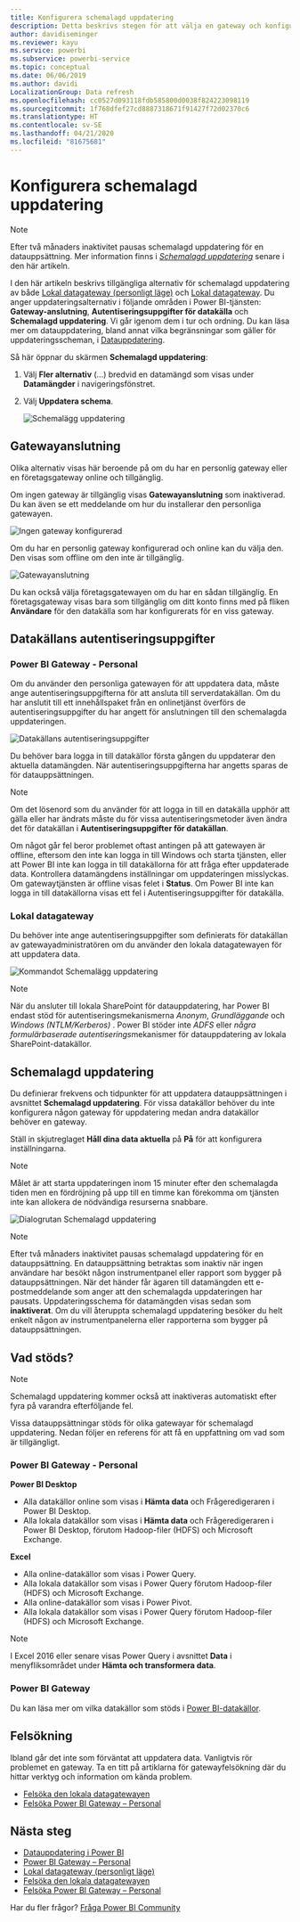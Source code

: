 ```yaml
---
title: Konfigurera schemalagd uppdatering
description: Detta beskrivs stegen för att välja en gateway och konfigurera schemalagd uppdatering.
author: davidiseminger
ms.reviewer: kayu
ms.service: powerbi
ms.subservice: powerbi-service
ms.topic: conceptual
ms.date: 06/06/2019
ms.author: davidi
LocalizationGroup: Data refresh
ms.openlocfilehash: cc0527d093118fdb585800d0038f824223098119
ms.sourcegitcommit: 1f768dfef27cd8887318671f91427f72d02370c6
ms.translationtype: HT
ms.contentlocale: sv-SE
ms.lasthandoff: 04/21/2020
ms.locfileid: "81675681"
---
```

# <a name="configure-scheduled-refresh"></a>Konfigurera schemalagd uppdatering

>[!NOTE]
>Efter två månaders inaktivitet pausas schemalagd uppdatering för en datauppsättning. Mer information finns i [*Schemalagd uppdatering*](#scheduled-refresh) senare i den här artikeln.

I den här artikeln beskrivs tillgängliga alternativ för schemalagd uppdatering av både [Lokal datagateway (personligt läge)](service-gateway-personal-mode.md) och [Lokal datagateway](service-gateway-onprem.md). Du anger uppdateringsalternativ i följande områden i Power BI-tjänsten: **Gateway-anslutning**, **Autentiseringsuppgifter för datakälla** och **Schemalagd uppdatering**. Vi går igenom dem i tur och ordning. Du kan läsa mer om datauppdatering, bland annat vilka begränsningar som gäller för uppdateringsscheman, i [Datauppdatering](refresh-data.md#data-refresh).

Så här öppnar du skärmen **Schemalagd uppdatering**:

1. Välj **Fler alternativ** (...) bredvid en datamängd som visas under **Datamängder** i navigeringsfönstret.
2. Välj **Uppdatera schema**.

    ![Schemalägg uppdatering](media/refresh-scheduled-refresh/dataset-menu.png)

## <a name="gateway-connection"></a>Gatewayanslutning

Olika alternativ visas här beroende på om du har en personlig gateway eller en företagsgateway online och tillgänglig.

Om ingen gateway är tillgänglig visas **Gatewayanslutning** som inaktiverad. Du kan även se ett meddelande om hur du installerar den personliga gatewayen.

![Ingen gateway konfigurerad](media/refresh-scheduled-refresh/gateway-not-configured.png)

Om du har en personlig gateway konfigurerad och online kan du välja den. Den visas som offline om den inte är tillgänglig.

![Gatewayanslutning](media/refresh-scheduled-refresh/gateway-connection.png)

Du kan också välja företagsgatewayen om du har en sådan tillgänglig. En företagsgateway visas bara som tillgänglig om ditt konto finns med på fliken **Användare** för den datakälla som har konfigurerats för en viss gateway.

## <a name="data-source-credentials"></a>Datakällans autentiseringsuppgifter

### <a name="power-bi-gateway---personal"></a>Power BI Gateway - Personal

Om du använder den personliga gatewayen för att uppdatera data, måste ange autentiseringsuppgifterna för att ansluta till serverdatakällan. Om du har anslutit till ett innehållspaket från en onlinetjänst överförs de autentiseringsuppgifter du har angett för anslutningen till den schemalagda uppdateringen.

![Datakällans autentiseringsuppgifter](media/refresh-scheduled-refresh/data-source-credentials-pgw.png)

Du behöver bara logga in till datakällor första gången du uppdaterar den aktuella datamängden. När autentiseringsuppgifterna har angetts sparas de för datauppsättningen.

> [!NOTE]
> Om det lösenord som du använder för att logga in till en datakälla upphör att gälla eller har ändrats måste du för vissa autentiseringsmetoder även ändra det för datakällan i **Autentiseringsuppgifter för datakällan**.

Om något går fel beror problemet oftast antingen på att gatewayen är offline, eftersom den inte kan logga in till Windows och starta tjänsten, eller att Power BI inte kan logga in till datakällorna för att fråga efter uppdaterade data. Kontrollera datamängdens inställningar om uppdateringen misslyckas. Om gatewaytjänsten är offline visas felet i **Status**. Om Power BI inte kan logga in till datakällorna visas ett fel i Autentiseringsuppgifter för datakälla.

### <a name="on-premises-data-gateway"></a>Lokal datagateway

Du behöver inte ange autentiseringsuppgifter som definierats för datakällan av gatewayadministratören om du använder den lokala datagatewayen för att uppdatera data.

![Kommandot Schemalägg uppdatering](media/refresh-scheduled-refresh/data-source-credentials-egw.png)

> [!NOTE]
> När du ansluter till lokala SharePoint för datauppdatering, har Power BI endast stöd för autentiseringsmekanismerna *Anonym*, *Grundläggande* och *Windows (NTLM/Kerberos)* . Power BI stöder inte *ADFS* eller *några formulärbaserade autentiserings*mekanismer för datauppdatering av lokala SharePoint-datakällor.

## <a name="scheduled-refresh"></a>Schemalagd uppdatering

Du definierar frekvens och tidpunkter för att uppdatera datauppsättningen i avsnittet **Schemalagd uppdatering**. För vissa datakällor behöver du inte konfigurera någon gateway för uppdatering medan andra datakällor behöver en gateway.

Ställ in skjutreglaget **Håll dina data aktuella** på **På** för att konfigurera inställningarna.

> [!NOTE]
> Målet är att starta uppdateringen inom 15 minuter efter den schemalagda tiden men en fördröjning på upp till en timme kan förekomma om tjänsten inte kan allokera de nödvändiga resurserna snabbare.

![Dialogrutan Schemalagd uppdatering](media/refresh-scheduled-refresh/scheduled-refresh.png)

> [!NOTE]
> Efter två månaders inaktivitet pausas schemalagd uppdatering för en datauppsättning. En datauppsättning betraktas som inaktiv när ingen användare har besökt någon instrumentpanel eller rapport som bygger på datauppsättningen. När det händer får ägaren till datamängden ett e-postmeddelande som anger att den schemalagda uppdateringen har pausats. Uppdateringsschema för datamängden visas sedan som **inaktiverat**. Om du vill återuppta schemalagd uppdatering besöker du helt enkelt någon av instrumentpanelerna eller rapporterna som bygger på datauppsättningen.

## <a name="whats-supported"></a>Vad stöds?


> [!NOTE]
> Schemalagd uppdatering kommer också att inaktiveras automatiskt efter fyra på varandra efterföljande fel.

Vissa datauppsättningar stöds för olika gatewayar för schemalagd uppdatering. Nedan följer en referens för att få en uppfattning om vad som är tillgängligt.

### <a name="power-bi-gateway---personal"></a>Power BI Gateway - Personal

**Power BI Desktop**

* Alla datakällor online som visas i **Hämta data** och Frågeredigeraren i Power BI Desktop.
* Alla lokala datakällor som visas i **Hämta data** och Frågeredigeraren i Power BI Desktop, förutom Hadoop-filer (HDFS) och Microsoft Exchange.

**Excel**

* Alla online-datakällor som visas i Power Query.
* Alla lokala datakällor som visas i Power Query förutom Hadoop-filer (HDFS) och Microsoft Exchange.
* Alla online-datakällor som visas i Power Pivot.
* Alla lokala datakällor som visas i Power Query förutom Hadoop-filer (HDFS) och Microsoft Exchange.

> [!NOTE]
> I Excel 2016 eller senare visas Power Query i avsnittet **Data** i menyfliksområdet under **Hämta och transformera data**.

### <a name="power-bi-gateway"></a>Power BI Gateway

Du kan läsa mer om vilka datakällor som stöds i [Power BI-datakällor](power-bi-data-sources.md).

## <a name="troubleshooting"></a>Felsökning
Ibland går det inte som förväntat att uppdatera data. Vanligtvis rör problemet en gateway. Ta en titt på artiklarna för gatewayfelsökning där du hittar verktyg och information om kända problem.

- [Felsöka den lokala datagatewayen](service-gateway-onprem-tshoot.md)
- [Felsöka Power BI Gateway – Personal](service-admin-troubleshooting-power-bi-personal-gateway.md)

## <a name="next-steps"></a>Nästa steg

- [Datauppdatering i Power BI](refresh-data.md)  
- [Power BI Gateway – Personal](service-gateway-personal-mode.md)  
- [Lokal datagateway (personligt läge)](service-gateway-onprem.md)  
- [Felsöka den lokala datagatewayen](service-gateway-onprem-tshoot.md)  
- [Felsöka Power BI Gateway – Personal](service-admin-troubleshooting-power-bi-personal-gateway.md)  

Har du fler frågor? [Fråga Power BI Community](https://community.powerbi.com/)